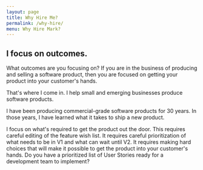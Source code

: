 ```yaml
---
layout: page
title: Why Hire Me?
permalink: /why-hire/
menu: Why Hire Mark?
---
```


## I focus on outcomes.

What outcomes are you focusing on? If you are in the business of producing and selling a software product, then you are focused on getting your product into your customer's hands.

That's where I come in. I help small and emerging businesses produce software products.

I have been producing commercial-grade software products for 30 years. In those years, I have learned what it takes to ship a new product.

I focus on what's required to get the product out the door. This requires careful editing of the feature wish list. It requires careful prioritization of what needs to be in V1 and what can wait until V2. It requires making hard choices that will make it possible to get the product into your customer's hands. Do you have a prioritized list of User Stories ready for a development team to implement?

